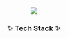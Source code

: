 <div align=center>
  <img src="https://capsule-render.vercel.app/api?type=wave&color=auto&height=200&section=header&text=Welcome%20SB %20Github!&fontSize=90" />
</div>
<div align=center>
	<h3>✨ Tech Stack ✨</h3>
</div>
<div align=center>
  <img src="https://img.shields.io/badge/TypeScript-3178C6?style=flat&logo=TypeScript&logoColor=white"/></a>&nbsp
  <img src="https://img.shields.io/badge/React-61DAFB?style=flat&logo=React&logoColor=white"/></a>&nbsp
  <img src="https://img.shields.io/badge/Sass-CC6699?style=flat&logo=Sass&logoColor=white"/></a>&nbsp
  <img src="https://img.shields.io/badge/JavaScript-F7DF1E?style=flat&logo=JavaScript&logoColor=white"/></a>&nbsp
  <img src="https://img.shields.io/badge/styled-components-DB7093?style=flat&logo=styled-components&logoColor=white"/>
</div>
